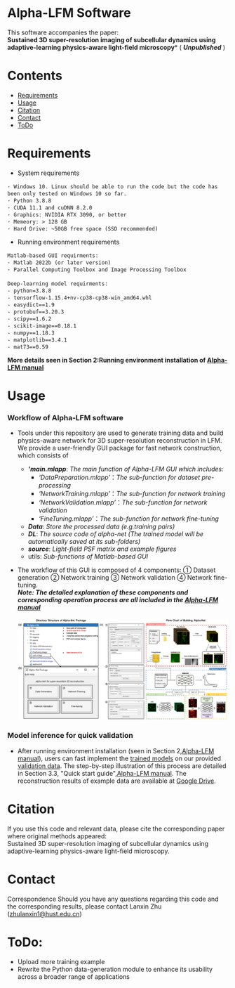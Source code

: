 
# Alpha-LFM Software
This software accompanies the paper:
\
**Sustained 3D super-resolution imaging of subcellular dynamics using adaptive-learning physics-aware light-field microscopy*** ( ***Unpublished*** )

# Contents
- [Requirements](#Requirements)
- [Usage](#Usage)
- [Citation](#Citation)
- [Contact](#Contact)
- [ToDo](#ToDo)
# Requirements

- System requirements
```
· Windows 10. Linux should be able to run the code but the code has been only tested on Windows 10 so far.
· Python 3.8.8 
· CUDA 11.1 and cuDNN 8.2.0
· Graphics: NVIDIA RTX 3090, or better
· Memeory: > 128 GB 
· Hard Drive: ~50GB free space (SSD recommended)
```
- Running environment requirements 
```
Matlab-based GUI requirments:
· Matlab 2022b (or later version)
· Parallel Computing Toolbox and Image Processing Toolbox

Deep-learning model requirments:
- python=3.8.8
- tensorflow-1.15.4+nv-cp38-cp38-win_amd64.whl
- easydict==1.9
- protobuf==3.20.3
- scipy==1.6.2
- scikit-image==0.18.1
- numpy==1.18.3
- matplotlib==3.4.1
- mat73==0.59
```
**More details seen in Section 2:Running environment installation of [Alpha-LFM manual](/Alpha-LFM%20Manual.pdf)**


# Usage
### Workflow of Alpha-LFM software
* Tools under this repository are used to generate training data and build physics-aware network for 3D super-resolution reconstruction in LFM. 
We provide a user-friendly GUI package for fast network construction, which consists of 

  * ***'main.mlapp***: *The main function of Alpha-LFM GUI which includes:*
  	* *‘DataPreparation.mlapp’*：*The sub-function for dataset pre-processing*
	* *‘NetworkTraining.mlapp’*：*The sub-function for network training*
	* *‘NetworkValidation.mlapp’*：*The sub-function for network validation*
	* *‘FineTuning.mlapp’*：*The sub-function for network fine-tuning*
  * ***Data***: *Store the processed data (e.g.training pairs)*
  * ***DL***: *The source code of alpha-net  (The trained model will be automatically saved at its sub-folders)*
  * ***source***: *Light-field PSF matrix and example figures*
  * utils: *Sub-functions of Matlab-based GUI*
  
* The workflow of this GUI is composed of 4 components:
  ① Dataset generation ② Network training ③ Network validation ④ Network fine-tuning.
 \
***Note: The detailed explanation of these components and corresponding operation process are all included in the [Alpha-LFM manual](/VCD%202.0%20manual.pdf)***
  \
  \
![GUI screenshot](./source/manual_source/GUI_FLOW.png)

### Model inference for quick validation
   * After running environment installation (seen in Section 2,[Alpha-LFM manual](/Alpha-LFM%20Manual.pdf)), users can fast implement the [trained models](/DL/checkpoint) on our provided [validation data](/example/validation_data).
     The step-by-step illustration of this process are detailed in Section 3.3, "Quick start guide",[Alpha-LFM manual](/Alpha-LFM%20Manual.pdf). The reconstruction results of example data are available at [Google Drive](https://drive.google.com/file/d/12gmTYRYSmYBnTj5Ha90yrMZVrBdFwLsv/view?usp=sharing).

# Citation
If you use this code and relevant data, please cite the corresponding paper where original methods appeared: 
\
Sustained 3D super-resolution imaging of subcellular dynamics using adaptive-learning physics-aware light-field microscopy. 

# Contact
Correspondence Should you have any questions regarding this code and the corresponding results, please contact Lanxin Zhu (zhulanxin1@hust.edu.cn)

# ToDo:
- Upload more training example
- Rewrite the Python data-generation module to enhance its usability across a broader range of applications 